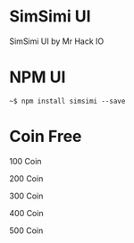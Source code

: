 # SimSimi UI
SimSimi UI by Mr Hack IO 
# NPM UI 
```
~$ npm install simsimi --save
```
# Coin Free 
100 Coin 

200 Coin 

300 Coin 

400 Coin

500 Coin
